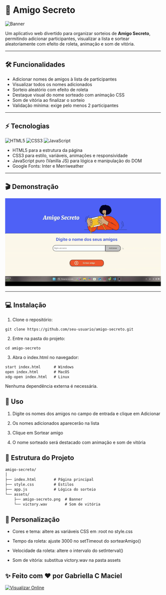 # 🎁 Amigo Secreto

![Banner](assets/amigo-secreto.png)

Um aplicativo web divertido para organizar sorteios de **Amigo Secreto**, permitindo adicionar participantes, visualizar a lista e sortear aleatoriamente com efeito de roleta, animação e som de vitória.

---

## 🛠 Funcionalidades

- Adicionar nomes de amigos à lista de participantes  
- Visualizar todos os nomes adicionados  
- Sorteio aleatório com efeito de roleta  
- Destaque visual do nome sorteado com animação CSS  
- Som de vitória ao finalizar o sorteio  
- Validação mínima: exige pelo menos 2 participantes  

---

## ⚡ Tecnologias

![HTML5](https://img.shields.io/badge/HTML5-E34F26?style=flat-square&logo=html5&logoColor=white)
![CSS3](https://img.shields.io/badge/CSS3-1572B6?style=flat-square&logo=css3&logoColor=white)
![JavaScript](https://img.shields.io/badge/JavaScript-F7DF1E?style=flat-square&logo=javascript&logoColor=black)

- HTML5 para a estrutura da página  
- CSS3 para estilo, variáveis, animações e responsividade  
- JavaScript puro (Vanilla JS) para lógica e manipulação do DOM  
- Google Fonts: Inter e Merriweather  

---

## 🎬 Demonstração

![Demonstração do Sorteio](assets/ProjetoAmigoSecretoFuncionando.gif) 
 
---

## 💻 Instalação

1. Clone o repositório:
```
git clone https://github.com/seu-usuario/amigo-secreto.git
```

2. Entre na pasta do projeto:
```
cd amigo-secreto
```

3. Abra o index.html no navegador:
```
start index.html      # Windows
open index.html       # MacOS
xdg-open index.html   # Linux
```

Nenhuma dependência externa é necessária.

## 🚀 Uso

1. Digite os nomes dos amigos no campo de entrada e clique em Adicionar

2. Os nomes adicionados aparecerão na lista

3. Clique em Sortear amigo

4. O nome sorteado será destacado com animação e som de vitória

## 📂 Estrutura do Projeto

```
amigo-secreto/   
│   
├── index.html        # Página principal   
├── style.css         # Estilos   
├── app.js            # Lógica do sorteio   
└── assets/   
    ├── amigo-secreto.png  # Banner   
    └── victory.wav        # Som de vitória   
```

## 🎨 Personalização

- Cores e tema: altere as variáveis CSS em :root no style.css

- Tempo da roleta: ajuste 3000 no setTimeout do sortearAmigo()

- Velocidade da roleta: altere o intervalo do setInterval()

- Som de vitória: substitua victory.wav na pasta assets

## ✨ Feito com ❤️ por Gabriella C Maciel

[![Visualizar Online](https://img.shields.io/badge/Visualizar-Online-brightgreen)](https://gabriellacmaciel.github.io/Challenge_Amigo_Secreto_Alura/)



